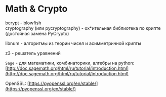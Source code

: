 # Math & Crypto

bcrypt - blowfish\
cryptography (или pycryptography) - ох\*ительная библиотека по крипте (достойная замена PyCrypto)

libnum - алгоритмы из теории чисел и асимметричной крипты

z3 - решатель уравнений

`Sage` - для математики, комбинаторики, алгебры на python: [http://doc.sagemath.org/html/ru/tutorial/introduction.html](http://doc.sagemath.org/html/ru/tutorial/introduction.html)

OpenSSL: [https://pyopenssl.org/en/stable/](https://pyopenssl.org/en/stable/)
